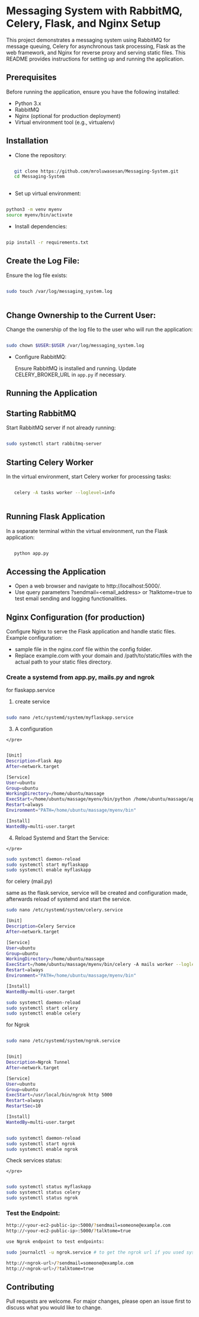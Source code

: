 # Messaging System with RabbitMQ, Celery, Flask, and Nginx Setup

   This project demonstrates a messaging system using RabbitMQ for message queuing, Celery for asynchronous task processing, Flask as the web framework, and Nginx for reverse proxy and serving static files. This README provides instructions for setting up and running the application.

## Prerequisites

   Before running the application, ensure you have the following installed:

   - Python 3.x
   - RabbitMQ
   - Nginx (optional for production deployment)
   - Virtual environment tool (e.g., virtualenv)

## Installation

   - Clone the repository:
   
   </pre>

   ``` bash

      git clone https://github.com/mroluwasesan/Messaging-System.git
      cd Messaging-System 
      
   ```
   </pre>

   -  Set up virtual environment:

   </pre>

   ``` bash

   python3 -m venv myenv
   source myenv/bin/activate

   ```

   </pre>

   - Install dependencies:

   </pre>

   ``` bash

   pip install -r requirements.txt
   
   ```

   </pre>


   ## Create the Log File:

   Ensure the log file exists:

   </pre>

   ```bash

   sudo touch /var/log/messaging_system.log
     
   ```

   </pre>

   ## Change Ownership to the Current User:
   Change the ownership of the log file to the user who will run the application:

   </pre>

   ```bash

   sudo chown $USER:$USER /var/log/messaging_system.log
  
   ```

   </pre>

   - Configure RabbitMQ:
   
      Ensure RabbitMQ is installed and running. Update CELERY_BROKER_URL in `app.py` if necessary.

   ## Running the Application

   ## Starting RabbitMQ
   
   Start RabbitMQ server if not already running:

   </pre>

   ``` bash

   sudo systemctl start rabbitmq-server

   ```

   </pre>

   ## Starting Celery Worker

   In the virtual environment, start Celery worker for processing tasks:

   </pre>

   ``` bash

      celery -A tasks worker --loglevel=info
      
   ```
   </pre>

   ## Running Flask Application
   
   In a separate terminal within the virtual environment, run the Flask application:

   </pre>

   ``` bash

      python app.py

   ```
   </pre>

   ## Accessing the Application
   - Open a web browser and navigate to http://localhost:5000/.
   - Use query parameters ?sendmail=<email_address> or ?talktome=true to test email sending and logging functionalities. 
   
   ## Nginx Configuration (for production)

   Configure Nginx to serve the Flask application and handle static files. Example configuration:
   - sample file in the nginx.conf file within the config folder.
   - Replace example.com with your domain and /path/to/static/files with the actual path to your static files directory.

   
### Create a systemd from app.py, mails.py and ngrok

   
   for flaskapp.service
   
   1. create service
      
   </pre>

   ``` bash
   
   sudo nano /etc/systemd/system/myflaskapp.service
   ```
   </pre>
   
   3. A configuration

    </pre>

   ``` bash

   [Unit]
   Description=Flask App
   After=network.target
   
   [Service]
   User=ubuntu
   Group=ubuntu
   WorkingDirectory=/home/ubuntu/massage
   ExecStart=/home/ubuntu/massage/myenv/bin/python /home/ubuntu/massage/app.py # Adjust WorkingDirectory and ExecStart paths to match the location of your app.py and virtual environment.
   Restart=always
   Environment="PATH=/home/ubuntu/massage/myenv/bin"
   
   [Install]
   WantedBy=multi-user.target

   ```
   </pre>
   
   4. Reload Systemd and Start the Service:

    </pre>
   ``` bash
   sudo systemctl daemon-reload
   sudo systemctl start myflaskapp
   sudo systemctl enable myflaskapp

   ```
   </pre>
   
   for celery (mail.py)
   
   same as the flask.service, service will be created and configuration made, afterwards reload of systemd and start the service.

   </pre>

   ``` bash
   sudo nano /etc/systemd/system/celery.service

   ```
   </pre>
   
   </pre>

   ``` bash
   [Unit]
   Description=Celery Service
   After=network.target
   
   [Service]
   User=ubuntu
   Group=ubuntu
   WorkingDirectory=/home/ubuntu/massage
   ExecStart=/home/ubuntu/massage/myenv/bin/celery -A mails worker --loglevel=info
   Restart=always
   Environment="PATH=/home/ubuntu/massage/myenv/bin"
   
   [Install]
   WantedBy=multi-user.target
   ```
   </pre>

   </pre>

   ``` bash
   sudo systemctl daemon-reload
   sudo systemctl start celery
   sudo systemctl enable celery
   ```
   </pre>
   
   for Ngrok
   
   </pre>
   
   ``` bash
   
   sudo nano /etc/systemd/system/ngrok.service

   ```
   </pre>
   
   </pre>
   
   ``` bash

   [Unit]
   Description=Ngrok Tunnel
   After=network.target
   
   [Service]
   User=ubuntu
   Group=ubuntu
   ExecStart=/usr/local/bin/ngrok http 5000
   Restart=always
   RestartSec=10
   
   [Install]
   WantedBy=multi-user.target

   ```
   </pre>

   </pre>
   
   ``` bash

   sudo systemctl daemon-reload
   sudo systemctl start ngrok
   sudo systemctl enable ngrok

   ```
   </pre>
   
   Check services status:
   
    </pre>
   ``` bash

   sudo systemctl status myflaskapp
   sudo systemctl status celery
   sudo systemctl status ngrok

   ```
   </pre>
   
   ### Test the Endpoint:
   
   ```bash
   http://<your-ec2-public-ip>:5000/?sendmail=someone@example.com
   http://<your-ec2-public-ip>:5000/?talktome=true
   
   use Ngrok endpoint to test endpoints:
   
   sudo journalctl -u ngrok.service # to get the ngrok url if you used systemd
   
   http://<ngrok-url>/?sendmail=someone@example.com
   http://<ngrok-url>/?talktome=true

   ```


   ## Contributing

   Pull requests are welcome. For major changes, please open an issue first to discuss what you would like to change.

